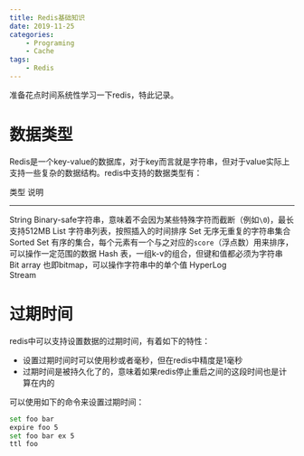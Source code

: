```yaml
---
title: Redis基础知识
date: 2019-11-25
categories:  
    - Programing
    - Cache
tags:
	- Redis
---
```

准备花点时间系统性学习一下redis，特此记录。
<!-- more -->

# 数据类型

Redis是一个key-value的数据库，对于key而言就是字符串，但对于value实际上支持一些复杂的数据结构。redis中支持的数据类型有：

类型            说明
-------------- ------------------------------------------------------------------------------
String         Binary-safe字符串，意味着不会因为某些特殊字符而截断（例如`\0`)，最长支持512MB
List           字符串列表，按照插入的时间排序
Set            无序无重复的字符串集合
Sorted Set     有序的集合，每个元素有一个与之对应的`score`（浮点数）用来排序，可以操作一定范围的数据
Hash           表，一组k-v的组合，但键和值都必须为字符串
Bit array      也即bitmap，可以操作字符串中的单个值
HyperLog       
Stream         

# 过期时间

redis中可以支持设置数据的过期时间，有着如下的特性：

* 设置过期时间时可以使用秒或者毫秒，但在redis中精度是1毫秒
* 过期时间是被持久化了的，意味着如果redis停止重启之间的这段时间也是计算在内的

可以使用如下的命令来设置过期时间：

```bash
set foo bar
expire foo 5
set foo bar ex 5
ttl foo
```

